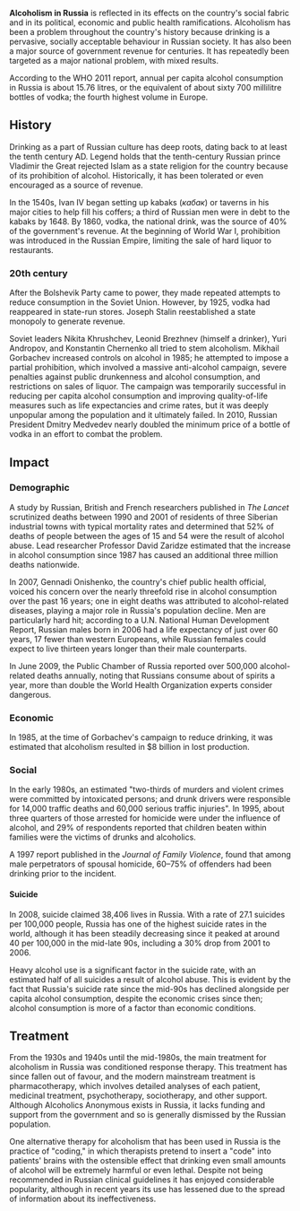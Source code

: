 **Alcoholism in Russia** is reflected in its effects on the country's
social fabric and in its political, economic and public health
ramifications. Alcoholism has been a problem throughout the country's
history because drinking is a pervasive, socially acceptable behaviour
in Russian society. It has also been a major source of government
revenue for centuries. It has repeatedly been targeted as a major
national problem, with mixed results.

According to the WHO 2011 report, annual per capita alcohol consumption
in Russia is about 15.76 litres, or the equivalent of about sixty 700
millilitre bottles of vodka; the fourth highest volume in Europe.

History
-------

Drinking as a part of Russian culture has deep roots, dating back to at
least the tenth century AD. Legend holds that the tenth-century Russian
prince Vladimir the Great rejected Islam as a state religion for the
country because of its prohibition of alcohol. Historically, it has been
tolerated or even encouraged as a source of revenue.

In the 1540s, Ivan IV began setting up kabaks (*кабак*) or taverns in
his major cities to help fill his coffers; a third of Russian men were
in debt to the kabaks by 1648. By 1860, vodka, the national drink, was
the source of 40% of the government's revenue. At the beginning of World
War I, prohibition was introduced in the Russian Empire, limiting the
sale of hard liquor to restaurants.

### 20th century

After the Bolshevik Party came to power, they made repeated attempts to
reduce consumption in the Soviet Union. However, by 1925, vodka had
reappeared in state-run stores. Joseph Stalin reestablished a state
monopoly to generate revenue.

Soviet leaders Nikita Khrushchev, Leonid Brezhnev (himself a drinker),
Yuri Andropov, and Konstantin Chernenko all tried to stem alcoholism.
Mikhail Gorbachev increased controls on alcohol in 1985; he attempted to
impose a partial prohibition, which involved a massive anti-alcohol
campaign, severe penalties against public drunkenness and alcohol
consumption, and restrictions on sales of liquor. The campaign was
temporarily successful in reducing per capita alcohol consumption and
improving quality-of-life measures such as life expectancies and crime
rates, but it was deeply unpopular among the population and it
ultimately failed. In 2010, Russian President Dmitry Medvedev nearly
doubled the minimum price of a bottle of vodka in an effort to combat
the problem.

Impact
------

### Demographic

A study by Russian, British and French researchers published in *The
Lancet* scrutinized deaths between 1990 and 2001 of residents of three
Siberian industrial towns with typical mortality rates and determined
that 52% of deaths of people between the ages of 15 and 54 were the
result of alcohol abuse. Lead researcher Professor David Zaridze
estimated that the increase in alcohol consumption since 1987 has caused
an additional three million deaths nationwide.

In 2007, Gennadi Onishenko, the country's chief public health official,
voiced his concern over the nearly threefold rise in alcohol consumption
over the past 16 years; one in eight deaths was attributed to
alcohol-related diseases, playing a major role in Russia's population
decline. Men are particularly hard hit; according to a U.N. National
Human Development Report, Russian males born in 2006 had a life
expectancy of just over 60 years, 17 fewer than western Europeans, while
Russian females could expect to live thirteen years longer than their
male counterparts.

In June 2009, the Public Chamber of Russia reported over 500,000
alcohol-related deaths annually, noting that Russians consume about of
spirits a year, more than double the World Health Organization experts
consider dangerous.

### Economic

In 1985, at the time of Gorbachev's campaign to reduce drinking, it was
estimated that alcoholism resulted in \$8 billion in lost production.

### Social

In the early 1980s, an estimated "two-thirds of murders and violent
crimes were committed by intoxicated persons; and drunk drivers were
responsible for 14,000 traffic deaths and 60,000 serious traffic
injuries". In 1995, about three quarters of those arrested for homicide
were under the influence of alcohol, and 29% of respondents reported
that children beaten within families were the victims of drunks and
alcoholics.

A 1997 report published in the *Journal of Family Violence*, found that
among male perpetrators of spousal homicide, 60–75% of offenders had
been drinking prior to the incident.

#### Suicide

In 2008, suicide claimed 38,406 lives in Russia. With a rate of 27.1
suicides per 100,000 people, Russia has one of the highest suicide rates
in the world, although it has been steadily decreasing since it peaked
at around 40 per 100,000 in the mid-late 90s, including a 30% drop from
2001 to 2006.

Heavy alcohol use is a significant factor in the suicide rate, with an
estimated half of all suicides a result of alcohol abuse. This is
evident by the fact that Russia's suicide rate since the mid-90s has
declined alongside per capita alcohol consumption, despite the economic
crises since then; alcohol consumption is more of a factor than economic
conditions.

Treatment
---------

From the 1930s and 1940s until the mid-1980s, the main treatment for
alcoholism in Russia was conditioned response therapy. This treatment
has since fallen out of favour, and the modern mainstream treatment is
pharmacotherapy, which involves detailed analyses of each patient,
medicinal treatment, psychotherapy, sociotherapy, and other support.
Although Alcoholics Anonymous exists in Russia, it lacks funding and
support from the government and so is generally dismissed by the Russian
population.

One alternative therapy for alcoholism that has been used in Russia is
the practice of "coding," in which therapists pretend to insert a "code"
into patients' brains with the ostensible effect that drinking even
small amounts of alcohol will be extremely harmful or even lethal.
Despite not being recommended in Russian clinical guidelines it has
enjoyed considerable popularity, although in recent years its use has
lessened due to the spread of information about its ineffectiveness.

